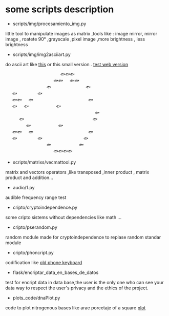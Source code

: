# some scripts description


- scripts/img/procesamiento_img.py

little tool to manipulate images as matrix ,tools like : image mirror, mirror image , roatete 90° ,grayscale ,pixel image ,more brightness , less brightness

- scripts/img/img2asciiart.py

do ascii art like [this](https://pastebin.com/R5LStkU7) or this small version . [test web version](https://jero98772.pythonanywhere.com/proyects/img2asciiart.html)

	                        🐟️🐟️🐟️            
	                     🐟️🐟️   🐟️🐟️         
	                  🐟️               🐟️      
	   🐟️         🐟️                           
	   🐟️🐟️   🐟️                        🐟️   
	   🐟️   🐟️            🐟️                  
	                                       🐟️   
	      🐟️                              🐟️   
	         🐟️            🐟️                  
	   🐟️🐟️   🐟️                        🐟️   
	   🐟️         🐟️                  🐟️      
	                  🐟️            🐟️         
	                     🐟️🐟️🐟️🐟️            
	                                             


- scripts/matrixs/vecmattool.py

matrix and vectors operators ,like transposed ,inner product , matrix product and addition... 

- audio/1.py

audible frequency range test

- cripto/cryptoindependence.py

some cripto sistems without dependencies like math ...

- cripto/pserandom.py

random module made for cryptoindependence to replase random standar module

- cripto/phoncript.py

codification like [old phone keyboard](https://external-content.duckduckgo.com/iu/?u=https%3A%2F%2Fupload.wikimedia.org%2Fwikipedia%2Fcommons%2Fthumb%2F7%2F73%2FTelephone-keypad2.svg%2F1200px-Telephone-keypad2.svg.png&f=1&nofb=1)

- flask/encriptar_data_en_bases_de_datos

test for encript data in data base,the user is the only one who can see your data 
way to respect the user's privacy and the ethics of the project.

- plots_code/dnaPlot.py

code to plot nitrogenous bases like arae porcetaje of a square 
[plot](http://wiki.unloquer.org/_media/personas/jero98772/diana_plot_test.png)